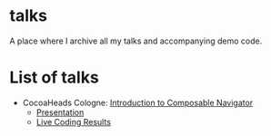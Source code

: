 # talks
A place where I archive all my talks and accompanying demo code.

# List of talks
* CocoaHeads Cologne: [Introduction to Composable Navigator](https://github.com/Bahn-X/swift-composable-navigator) 
    - [Presentation](/Presentations/2021:04:19%20-%20Cologne.key)
    - [Live Coding Results](https://github.com/ohitsdaniel/talks/pull/1)
